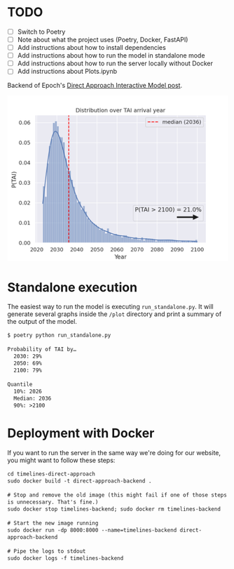 # TODO
  - [ ] Switch to Poetry
  - [ ] Note about what the project uses (Poetry, Docker, FastAPI)
  - [ ] Add instructions about how to install dependencies
  - [ ] Add instructions about how to run the model in standalone mode
  - [ ] Add instructions about how to run the server locally without Docker
  - [ ] Add instructions about Plots.ipynb

Backend of Epoch's [Direct Approach Interactive Model post](https://epochai.org/blog/direct-approach-interactive-model).

![Sample TAI plot](doc/sample_tai_dist.png)

# Standalone execution

The easiest way to run the model is executing `run_standalone.py`. It will generate several graphs inside the `/plot` directory and print a summary of the output of the model.

```
$ poetry python run_standalone.py

Probability of TAI by…
  2030: 29%
  2050: 69%
  2100: 79%

Quantile
  10%: 2026
  Median: 2036
  90%: >2100
```

# Deployment with Docker

If you want to run the server in the same way we're doing for our website, you might want to follow these steps:

```
cd timelines-direct-approach
sudo docker build -t direct-approach-backend .

# Stop and remove the old image (this might fail if one of those steps is unnecessary. That's fine.)
sudo docker stop timelines-backend; sudo docker rm timelines-backend

# Start the new image running
sudo docker run -dp 8000:8000 --name=timelines-backend direct-approach-backend

# Pipe the logs to stdout
sudo docker logs -f timelines-backend
```
